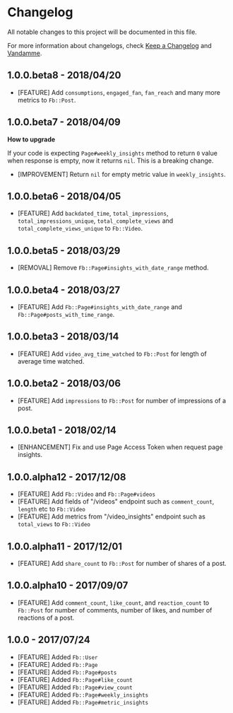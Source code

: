 # Changelog

All notable changes to this project will be documented in this file.

For more information about changelogs, check
[Keep a Changelog](http://keepachangelog.com) and
[Vandamme](http://tech-angels.github.io/vandamme).

## 1.0.0.beta8  - 2018/04/20

* [FEATURE] Add `consumptions`, `engaged_fan`, `fan_reach` and many more metrics to `Fb::Post`.

## 1.0.0.beta7  - 2018/04/09

**How to upgrade**

If your code is expecting `Page#weekly_insights` method to return `0` value
when response is empty, now it returns `nil`. This is a breaking change.

* [IMPROVEMENT] Return `nil` for empty metric value in `weekly_insights`.

## 1.0.0.beta6  - 2018/04/05

* [FEATURE] Add `backdated_time`, `total_impressions`, `total_impressions_unique`,
`total_complete_views` and `total_complete_views_unique` to `Fb::Video`.

## 1.0.0.beta5  - 2018/03/29

* [REMOVAL] Remove `Fb::Page#insights_with_date_range` method.

## 1.0.0.beta4  - 2018/03/27

* [FEATURE] Add `Fb::Page#insights_with_date_range` and `Fb::Page#posts_with_time_range`.

## 1.0.0.beta3  - 2018/03/14

* [FEATURE] Add `video_avg_time_watched` to `Fb::Post` for length of average time watched.

## 1.0.0.beta2  - 2018/03/06

* [FEATURE] Add `impressions` to `Fb::Post` for number of impressions of a post.

## 1.0.0.beta1  - 2018/02/14

* [ENHANCEMENT] Fix and use Page Access Token when request page insights.

## 1.0.0.alpha12  - 2017/12/08

* [FEATURE] Add `Fb::Video` and `Fb::Page#videos`
* [FEATURE] Add fields of "/videos" endpoint such as `comment_count`, `length` etc to `Fb::Video`
* [FEATURE] Add metrics from "/video_insights" endpoint such as `total_views` to `Fb::Video`

## 1.0.0.alpha11  - 2017/12/01

* [FEATURE] Add `share_count` to `Fb::Post` for number of shares of a post.

## 1.0.0.alpha10  - 2017/09/07

* [FEATURE] Add `comment_count`, `like_count`, and `reaction_count` to `Fb::Post` for number of comments, number of likes, and number of reactions of a post.

## 1.0.0  - 2017/07/24

* [FEATURE] Added `Fb::User`
* [FEATURE] Added `Fb::Page`
* [FEATURE] Added `Fb::Page#posts`
* [FEATURE] Added `Fb::Page#like_count`
* [FEATURE] Added `Fb::Page#view_count`
* [FEATURE] Added `Fb::Page#weekly_insights`
* [FEATURE] Added `Fb::Page#metric_insights`

